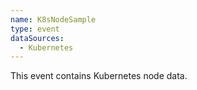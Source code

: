```yaml
---
name: K8sNodeSample
type: event
dataSources:
  - Kubernetes
---
```


This event contains Kubernetes node data.